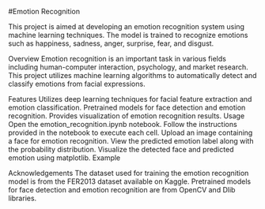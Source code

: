 #Emotion Recognition

This project is aimed at developing an emotion recognition system using machine learning techniques. The model is trained to recognize emotions such as happiness, sadness, anger, surprise, fear, and disgust.

Overview
Emotion recognition is an important task in various fields including human-computer interaction, psychology, and market research. This project utilizes machine learning algorithms to automatically detect and classify emotions from facial expressions.

Features
Utilizes deep learning techniques for facial feature extraction and emotion classification.
Pretrained models for face detection and emotion recognition.
Provides visualization of emotion recognition results.
Usage
Open the emotion_recognition.ipynb notebook.
Follow the instructions provided in the notebook to execute each cell.
Upload an image containing a face for emotion recognition.
View the predicted emotion label along with the probability distribution.
Visualize the detected face and predicted emotion using matplotlib.
Example


Acknowledgements
The dataset used for training the emotion recognition model is from the FER2013 dataset available on Kaggle.
Pretrained models for face detection and emotion recognition are from OpenCV and Dlib libraries.
